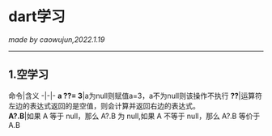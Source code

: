 # dart学习
_made by caowujun,2022.1.19_

---
## 1.空学习
命令|含义
-|-|- 
**a ??= 3**|a为null则赋值a=3，a不为null则该操作不执行
**??**|运算符左边的表达式返回的是空值，则会计算并返回右边的表达式。  
**A?.B**|如果 A 等于 null，那么 A?.B 为 null,如果 A 不等于 null，那么 A?.B 等价于 A.B
 